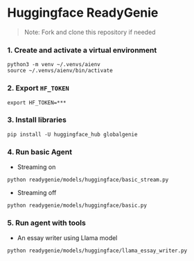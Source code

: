 # Huggingface ReadyGenie

> Note: Fork and clone this repository if needed

### 1. Create and activate a virtual environment

```shell
python3 -m venv ~/.venvs/aienv
source ~/.venvs/aienv/bin/activate
```

### 2. Export `HF_TOKEN`

```shell
export HF_TOKEN=***
```

### 3. Install libraries

```shell
pip install -U huggingface_hub globalgenie
```

### 4. Run basic Agent

- Streaming on

```shell
python readygenie/models/huggingface/basic_stream.py
```

- Streaming off

```shell
python readygenie/models/huggingface/basic.py
```

### 5. Run agent with tools

- An essay writer using Llama model

```shell
python readygenie/models/huggingface/llama_essay_writer.py
```
